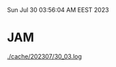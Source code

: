 Sun Jul 30 03:56:04 AM EEST 2023
# JAM
<a href='./cache/202307/30_03.log'>./cache/202307/30_03.log</a>
